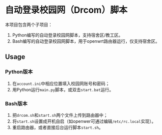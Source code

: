 # 自动登录校园网（Drcom）脚本

本项目包含两个子项目：

1. Python编写的自动登录校园网脚本，支持宿舍区/教工区。
2. Bash编写的自动登录校园网脚本，用于openwrt路由器运行，仅支持宿舍区。

## Usage

### Python版本

1. 在`account.ini`中相应位置填入校园网账号和密码；
2. 用Python运行`main.py`脚本，或双击`start.bat`运行。

### Bash版本

1. 把`drcom.sh`和`start.sh`两个文件上传到路由器中；
2. 将`start.sh`设置成开机自启（如openwer可通过编辑`/etc/rc.local`实现）。
3. 重启路由器，或者直接后台运行脚本`start.sh`。